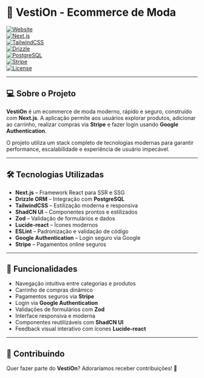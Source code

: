 # 🌟 VestiOn - Ecommerce de Moda

[![Website](https://img.shields.io/badge/Website-Online-brightgreen)](https://vesti-on.vercel.app/)  
[![Next.js](https://img.shields.io/badge/Framework-Next.js-blue)](https://nextjs.org/)  
[![TailwindCSS](https://img.shields.io/badge/Style-TailwindCSS-teal)](https://tailwindcss.com/)  
[![Drizzle](https://img.shields.io/badge/ORM-Drizzle-orange)](https://orm.drizzle.team/)  
[![PostgreSQL](https://img.shields.io/badge/Database-PostgreSQL-blueviolet)](https://www.postgresql.org/)  
[![Stripe](https://img.shields.io/badge/Payment-Stripe-purple)](https://stripe.com/)  
[![License](https://img.shields.io/badge/License-MIT-lightgrey)](LICENSE)

---

## 💻 Sobre o Projeto

**VestiOn** é um ecommerce de moda moderno, rápido e seguro, construído com **Next.js**. A aplicação permite aos usuários explorar produtos, adicionar ao carrinho, realizar compras via **Stripe** e fazer login usando **Google Authentication**.  

O projeto utiliza um stack completo de tecnologias modernas para garantir performance, escalabilidade e experiência de usuário impecável.

---

## 🛠 Tecnologias Utilizadas

- **Next.js** – Framework React para SSR e SSG  
- **Drizzle ORM** – Integração com **PostgreSQL**  
- **TailwindCSS** – Estilização moderna e responsiva  
- **ShadCN UI** – Componentes prontos e estilizados  
- **Zod** – Validação de formulários e dados  
- **Lucide-react** – Ícones modernos  
- **ESLint** – Padronização e validação de código  
- **Google Authentication** – Login seguro via Google  
- **Stripe** – Pagamentos online seguros

---

## 🚀 Funcionalidades

- Navegação intuitiva entre categorias e produtos  
- Carrinho de compras dinâmico  
- Pagamentos seguros via **Stripe**  
- Login via **Google Authentication**  
- Validações de formulários com **Zod**  
- Interface responsiva e moderna  
- Componentes reutilizáveis com **ShadCN UI**  
- Feedback visual interativo com ícones **Lucide-react**

---

## 🤝 Contribuindo

Quer fazer parte do **VestiOn**? Adoraríamos receber contribuições! 🚀 


